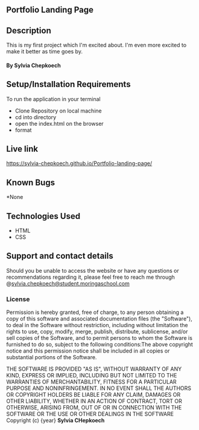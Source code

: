 ## Portfolio Landing Page

## Description
This is my first project which I'm excited about. I'm even more excited to make it better as time goes by. 
#### By **Sylvia Chepkoech**

## Setup/Installation Requirements
To run the application in your terminal
* Clone Repository on local machine
* cd into directory
* open the index.html on the browser
* format
## Live link
https://sylvia-chepkoech.github.io/Portfolio-landing-page/
## Known Bugs
*None
## Technologies Used
* HTML
* CSS
## Support and contact details
Should you be unable to access the website or have any questions or recommendations regarding it, please feel free to reach me through @sylvia.chepkoech@student.moringaschool.com
### License
​​Permission is hereby granted, free of charge, to any person obtaining a copy of this software and associated documentation files (the "Software"), to deal in the Software without restriction, including without limitation the rights to use, copy, modify, merge, publish, distribute, sublicense, and/or sell copies of the Software, and to permit persons to whom the Software is furnished to do so, subject to the following conditions:​The above copyright notice and this permission notice shall be included in all copies or substantial portions of the Software.

​THE SOFTWARE IS PROVIDED "AS IS", WITHOUT WARRANTY OF ANY KIND, EXPRESS OR IMPLIED, INCLUDING BUT NOT LIMITED TO THE WARRANTIES OF MERCHANTABILITY, FITNESS FOR A PARTICULAR PURPOSE AND NONINFRINGEMENT. IN NO EVENT SHALL THE AUTHORS OR COPYRIGHT HOLDERS BE LIABLE FOR ANY CLAIM, DAMAGES OR OTHER LIABILITY, WHETHER IN AN ACTION OF CONTRACT, TORT OR OTHERWISE, ARISING FROM, OUT OF OR IN CONNECTION WITH THE SOFTWARE OR THE USE OR OTHER DEALINGS IN THE SOFTWARE
Copyright (c) {year} **Sylvia CHepkoech**
  
